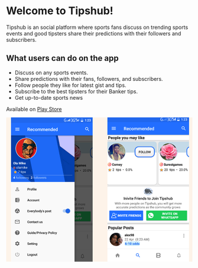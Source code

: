 
# Welcome to Tipshub!
Tipshub is an social platform where sports fans discuss on trending sports events and good tipsters share their predictions with their followers and subscribers.

## What users can do on the app
- Discuss on any sports events.
- Share predictions with their fans, followers, and subscribers.
- Follow people they like for latest gist and tips.
- Subscribe to the best tipsters for their Banker tips.
- Get up-to-date sports news

Available on [Play Store](https://play.google.com/store/apps/details?id=com.sqube.tipshub)

![image](https://raw.githubusercontent.com/megamendhie/Tipshub/master/images/img1.jpg)